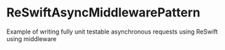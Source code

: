 # ReSwiftAsyncMiddlewarePattern
Example of writing fully unit testable asynchronous requests using ReSwift using middleware
